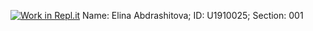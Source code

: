 [![Work in Repl.it](https://classroom.github.com/assets/work-in-replit-14baed9a392b3a25080506f3b7b6d57f295ec2978f6f33ec97e36a161684cbe9.svg)](https://classroom.github.com/online_ide?assignment_repo_id=4700086&assignment_repo_type=AssignmentRepo)
Name: Elina Abdrashitova; ID: U1910025; Section: 001
